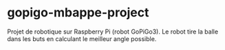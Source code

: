 # gopigo-mbappe-project

Projet de robotique sur Raspberry Pi (robot GoPiGo3).
Le robot tire la balle dans les buts en calculant le meilleur angle possible.
